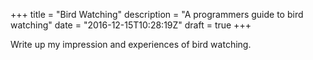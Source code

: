 +++
title = "Bird Watching"
description = "A programmers guide to bird watching"
date = "2016-12-15T10:28:19Z"
draft = true
+++

Write up my impression and experiences of bird watching.
